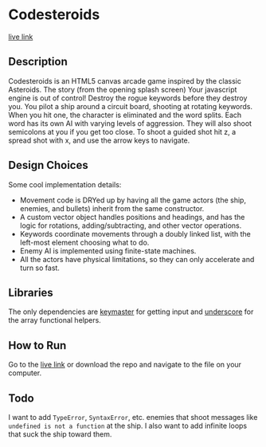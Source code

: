 # Codesteroids

[live link](http://www.matthicks.us/codesteroids)

## Description
Codesteroids is an HTML5 canvas arcade game inspired by the classic Asteroids.
The story (from the opening splash screen)
  Your javascript engine is out of control! Destroy the rogue keywords before
  they destroy you.
You pilot a ship around a circuit board, shooting at rotating keywords. When you
hit one, the character is eliminated and the word splits. Each word has its own
AI with varying levels of aggression. They will also shoot semicolons at you if
you get too close. To shoot a guided shot hit z, a spread shot with x, and use
the arrow keys to navigate.

## Design Choices
Some cool implementation details:
* Movement code is DRYed up by having all the game actors (the ship, enemies,
  and bullets) inherit from the same constructor.
* A custom vector object handles positions and headings, and has the logic for
  rotations, adding/subtracting, and other vector operations.
* Keywords coordinate movements through a doubly linked list, with the left-most
  element choosing what to do.
* Enemy AI is implemented using finite-state machines.
* All the actors have physical limitations, so they can only accelerate and turn
  so fast.

## Libraries
The only dependencies are [keymaster](https://github.com/madrobby/keymaster) for
getting input and [underscore](http://underscorejs.org/) for the array
functional helpers.

## How to Run
Go to the [live link](http://www.matthicks.us/codesteroids) or download the repo
and navigate to the file on your computer.

## Todo
I want to add `TypeError`, `SyntaxError`, etc. enemies that shoot messages like
`undefined is not a function` at the ship. I also want to add infinite loops that
suck the ship toward them.
